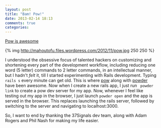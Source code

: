 ```yaml
---
layout: post
title: "Bam! Pow!"
date: 2013-02-14 18:13
comments: true
categories: 
---
```

[Pow is awesome](http://37signals.com/svn/posts/3191-announcing-pow-040-with-xipio-support)

{% img http://mahoutofu.files.wordpress.com/2012/11/pow.jpg 250 250 %}

I understood the obsessive focus of talented hackers on customizing and shortening every part of the development workflow, including reducing one word (5 letter) commands to 2 letter commands, in an intellectual manner, but I hadn't _felt_ it, till I started experimenting with Rails development. Typing ```rails s``` every minute can get old. This is where [pow](http://pow.cx/) along with [powder](https://github.com/Rodreegez/powder) have been awesome. Now when I create a new rails app, I just run
``` powder link``` to create a pow dev server for my app. Now, whenever I feel like testing out my app in the browser, I just launch ```powder open``` and the app is served in the browser. This replaces launching the rails server, followed by switching to the server and navigating to localhost:3000. 

So, I want to end by thanking the 37Signals dev team, along with Adam Rogers and Phil Nash for making my life easier.

